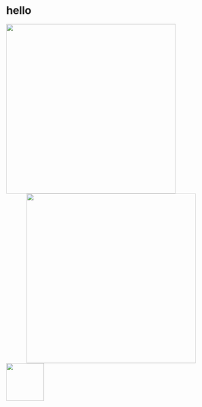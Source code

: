 # hello

 <p>
  <img src="https://github-readme-stats.vercel.app/api?username=felipeqq2&count_private=true&show_icons=true&theme=radical" width="450px" align="left">
  <img src="https://github-readme-stats.vercel.app/api/wakatime?username=felipeqq2&layout=compact&theme=radical" width="450px" align="right">
</p>
<img src="https://pbs.twimg.com/media/EcLwqiFWkAAHrmO.jpg" width="100px"><br><br><br><br>
